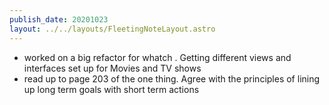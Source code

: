 ```yaml
---
publish_date: 20201023
layout: ../../layouts/FleetingNoteLayout.astro
---
```

- worked on a big refactor for whatch . Getting different views and interfaces set up for Movies and TV shows
- read up to page 203 of the one thing. Agree with the principles of lining up long term goals with short term actions
